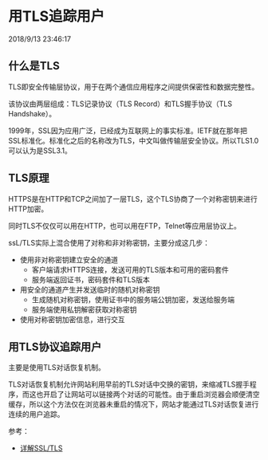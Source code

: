# 用TLS追踪用户 #
2018/9/13 23:46:17 

## 什么是TLS ##
TLS即安全传输层协议，用于在两个通信应用程序之间提供保密性和数据完整性。

该协议由两层组成：TLS记录协议（TLS Record）和TLS握手协议（TLS Handshake）。

1999年，SSL因为应用广泛，已经成为互联网上的事实标准。IETF就在那年把SSL标准化。标准化之后的名称改为TLS，中文叫做传输层安全协议。所以TLS1.0可以认为是SSL3.1。

## TLS原理 ##
HTTPS是在HTTP和TCP之间加了一层TLS，这个TLS协商了一个对称密钥来进行HTTP加密。

同时TLS不仅仅可以用在HTTP，也可以用在FTP，Telnet等应用层协议上。

ssL/TLS实际上混合使用了对称和非对称密钥，主要分成这几步：

- 使用非对称密钥建立安全的通道
	- 客户端请求HTTPS连接，发送可用的TLS版本和可用的密码套件
	- 服务端返回证书，密码套件和TLS版本
- 用安全的通道产生并发送临时的随机对称密钥
	- 生成随机对称密钥，使用证书中的服务端公钥加密，发送给服务端
	- 服务端使用私钥解密获取对称密钥
- 使用对称密钥加密信息，进行交互

## 用TLS协议追踪用户 ##
主要是使用TLS对话恢复机制。

TLS对话恢复机制允许网站利用早前的TLS对话中交换的密钥，来缩减TLS握手程序，而这也开启了让网站可以链接两个对话的可能性。由于重启浏览器会顺便清空缓存，所以这个方法仅在浏览器未重启的情况下，网站才能通过TLS对话恢复进行连续的用户追踪。


参考：

- [详解SSL/TLS](http://www.mamicode.com/info-detail-1846390.html)